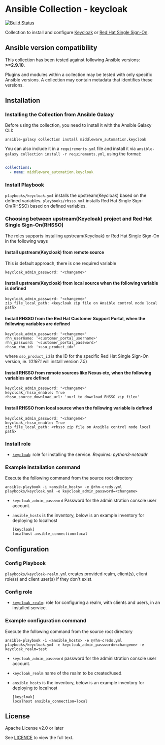 # Ansible Collection - keycloak

[![Build Status](https://github.com/ansible-middleware/keycloak/workflows/CI/badge.svg?branch=main)](https://github.com/ansible-middleware/keycloak/actions/workflows/ci.yml)


Collection to install and configure [Keycloak](https://www.keycloak.org/) or [Red Hat Single Sign-On](https://access.redhat.com/products/red-hat-single-sign-on). 

<!--start requires_ansible-->
## Ansible version compatibility

This collection has been tested against following Ansible versions: **>=2.9.10**.

Plugins and modules within a collection may be tested with only specific Ansible versions. A collection may contain metadata that identifies these versions.
<!--end requires_ansible-->

## Installation

### Installing the Collection from Ansible Galaxy

Before using the collection, you need to install it with the Ansible Galaxy CLI:

    ansible-galaxy collection install middleware_automation.keycloak

You can also include it in a `requirements.yml` file and install it via `ansible-galaxy collection install -r requirements.yml`, using the format:

```yaml
---
collections:
  - name: middleware_automation.keycloak
```

### Install Playbook

`playbooks/keycloak.yml` installs the upstream(Keycloak) based on the defined variables.
`playbooks/rhsso.yml` installs Red Hat Single Sign-On(RHSSO) based on defined variables.

### Choosing between upstream(Keycloak) project and Red Hat Single Sign-On(RHSSO)

The roles supports installing upstream(Keycloak) or Red Hat Single Sign-On in the following ways

#### Install upstream(Keycloak) from remote source

This is default approach, there is one required variable

```
keycloak_admin_password: "<changeme>"
```

#### Install upstream(Keycloak) from local source when the following variable is defined

```
keycloak_admin_password: "<changeme>"
zip_file_local_path: <keycloak zip file on Ansible control node local path>
```

#### Install RHSSO from the Red Hat Customer Support Portal, when the following variables are defined

```
keycloak_admin_password: "<changeme>"
rhn_username: '<customer_portal_username>'
rhn_password: '<customer_portal_password>'
rhsso_rhn_id: '<sso_product_id>'
```

where `sso_product_id` is the ID for the specific Red Hat Single Sign-On version, ie. _101971_ will install version _7.5_)

#### Install RHSSO from remote sources like Nexus etc, when the following variables are defined

```
keycloak_admin_password: "<changeme>"
keycloak_rhsso_enable: True
rhsso_source_download_url: '<url to download RHSSO zip file>'
```

#### Install RHSSO from local source when the following variable is defined

```
keycloak_admin_password: "<changeme>"
keycloak_rhsso_enable: True
zip_file_local_path: <rhsso zip file on Ansible control node local path>
```

### Install role

* [`keycloak`](https://github.com/ansible-middleware/keycloak/blob/main/roles/keycloak/README.md): role for installing the service. _Requires: python3-netaddr_

### Example installation command

Execute the following command from the source root directory 

```
ansible-playbook -i <ansible_hosts> -e @rhn-creds.yml playbooks/keycloak.yml -e keycloak_admin_password=<changeme>
``` 

- `keycloak_admin_password` Password for the administration console user account.
- `ansible_hosts` is the inventory, below is an example inventory for deploying to localhost

  ```
  [keycloak]
  localhost ansible_connection=local
  ```

## Configuration

### Config Playbook

`playbooks/keycloak-realm.yml` creates provided realm, client(s), client role(s) and client user(s) if they don't exist.

### Config role

* [`keycloak_realm`](https://github.com/ansible-middleware/keycloak/blob/main/roles/keycloak_realm/README.md): role for configuring a realm, with clients and users, in an installed service.

### Example configuration command

Execute the following command from the source root directory

```
ansible-playbook -i <ansible_hosts> -e @rhn-creds.yml playbooks/keycloak.yml -e keycloak_admin_password=<changeme> -e keycloak_realm=test
```

- `keycloak_admin_password` password for the administration console user account.
- `keycloak_realm` name of the realm to be created/used.
- `ansible_hosts` is the inventory, below is an example inventory for deploying to localhost

  ```
  [keycloak]
  localhost ansible_connection=local
  ```

## License

Apache License v2.0 or later

See [LICENCE](LICENSE) to view the full text.


